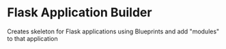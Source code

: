 # Flask Application Builder

Creates skeleton for Flask applications using Blueprints and add "modules" to that application
